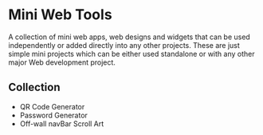 # Mini Web Tools 
A collection of mini web apps, web designs and widgets that can be used independently or added directly into any other projects. These are just simple mini projects which can be either used standalone or with any other major Web development project.

## Collection
- QR Code Generator
- Password Generator
- Off-wall navBar Scroll Art
